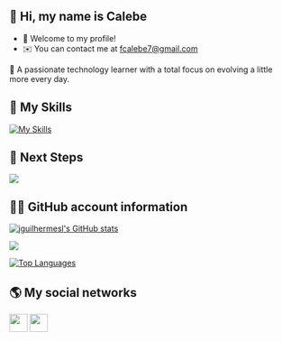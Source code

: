 ## 💙 Hi, my name is Calebe 
* 👋 Welcome to my profile!
* ✉️  You can contact me at [fcalebe7@gmail.com](mailto:fcalebe7@gmail.com)

💬 A passionate technology learner with a total focus on evolving a little more every day.

## 🚀 My Skills 

[![My Skills](https://skillicons.dev/icons?i=html,css,js,sass,bootstrap,git,github)](https://skillicons.dev)

## 👣 Next Steps

<p align="left">
<img src="https://skillicons.dev/icons?i=typescript,react,nodejs,nextjs,firebase" />
</p>

## 👨‍💻 GitHub account information

<a href="http://www.github.com/CalebeFelipe"><img src="https://github-readme-stats.vercel.app/api?username=calebefelipe&show_icons=true&hide=&count_private=true&title_color=ffffff&text_color=ffffff&icon_color=0891b2&bg_color=000000&hide_border=true&show_icons=true" alt="jguilhermesl's GitHub stats" /></a>

<a href="[http://www.github.com/CalebeFelipe"><img src="https://github-readme-streak-stats.herokuapp.com/?user=calebefelipe&stroke=ffffff&background=000000&ring=ffffff&fire=ffffff&currStreakNum=ffffff&currStreakLabel=ffffff&sideNums=ffffff&sideLabels=ffffff&dates=ffffff&hide_border=true" /></a>

<a href="https://github.com/CalebeFelipe" align="left"><img src="https://github-readme-stats.vercel.app/api/top-langs/?username=calebefelipe&langs_count=10&title_color=ffffff&text_color=ffffff&icon_color=0891b2&bg_color=000000&hide_border=true&locale=en&custom_title=Top%20%Languages" alt="Top Languages" /></a>


## 🌎 My social networks

<p align="left"> 
  <a href="https://www.github.com/CalebeFelipe" target="_blank" rel="noreferrer"><img src="https://raw.githubusercontent.com/danielcranney/readme-generator/main/public/icons/socials/github.svg" width="32" height="32" /></a> 
  <a href="https://www.linkedin.com/in/calebe-felipe-alves-freitas-780b9615a/" target="_blank" rel="noreferrer"><img src="https://raw.githubusercontent.com/danielcranney/readme-generator/main/public/icons/socials/linkedin.svg" width="32" height="32" /></a>
  </p>
